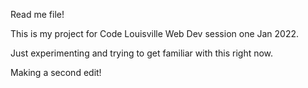 Read me file!

This is my project for Code Louisville Web Dev session one Jan 2022.

Just experimenting and trying to get familiar with this right now.

Making a second edit!